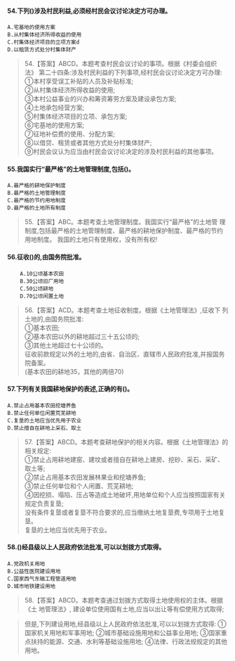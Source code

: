 
#### 54.下列()涉及村民利益,必须经村民会议讨论决定方可办理。
    A.宅基地的使用方案
    B.从村集体经济所得收益的使用
    C.村集体经济项目的立项方案d
    D.以租赁方式处分村集体财产
>   54.【答案】ABCD。本题考查村民会议讨论的事项。根据《村委会组织法》
    第二十四条:涉及村民利益的下列事项,经村民会议讨论决定方可办理:    
    ①本村享受误工补贴的人员及补贴标准;      
    ②从村集体经济所得收益的使用;      
    ③本村公益事业的兴办和筹资筹劳方案及建设承包方案;      
    ④土地承包经营方案;      
    ⑤村集体经济项目的立项、承包方案;      
    ⑥宅基地的使用方案;      
    ⑦征地补偿费的使用、分配方案;      
    ⑧以借贷、租赁或者其他方式处分村集体财产;      
    ⑨村民会议认为应当由村民会议讨论决定的涉及村民利益的其他事项。      

#### 55.我国实行“最严格”的土地管理制度,包括()。
    A.最严格的耕地保护制度
    B.最严格的土地管理制度
    C.最严格的节约用地制度
    D.最严格的土地所有制度
>   55.【答案】ABC。本题考查土地管理制度。我国实行“最严格”的土地管
    理制度,包括最严格的土地管理制度、最严格的耕地保护制度、最严格的节约用地制度。
我国的土地只有使用权，没有所有权!

#### 56.征收()的,由国务院批准。
        A.10公顷基本农田
        B.30公顷旧厂用地
        C.50公顷耕地
        D.70公顷闲置土地
>   56.【答案】ACD。本题考查土地征收制度。根据《土地管理法》,征收下
    列土地的,由国务院批准:     
    ①基本农田;     
    ②基本农田以外的耕地超过三十五公顷的;     
    ③其他土地超过七十公顷的。     
    征收前款规定以外的土地的,由省、自治区、直辖市人民政府批准,并报国务院备案。   
    (基本农田的耕地35，其他的两倍70)

#### 57.下列有关我国耕地保护的表述,正确的有()。
    A.禁止占用基本农田挖塘养鱼
    B.禁止任何单位闲置荒芜耕地
    C.复垦的土地应当优先用于农业
    D.禁止擅自在耕地上采石、取土
>   57.【答案】ABCD。本题考查耕地保护的相关内容。根据《土地管理法》的
    相关规定:      
    ①禁止占用耕地建窑、建坟或者擅自在耕地上建房、挖砂、采石、采矿、取土等;      
    ②禁止占用基本农田发展林果业和挖塘养鱼;      
    ③禁止任何单位和个人闲置、荒芜耕地;      
    ④因挖损、塌陷、压占等造成土地破坏,用地单位和个人应当按照国家有关规定负责复垦;      
    没有条件复垦或者复垦不符合要求的,应当缴纳土地复垦费,专项用于土地复垦。      
    复垦的土地应当优先用于农业。      
  
    
#### 58.()经县级以上人民政府依法批准,可以以划拨方式取得。
    A.党政机关用地
    B.公益性医院建设用地
    C.国家西气东输工程管道用地
    D.城市地铁建设用地
>   58.【答案】ABCD。本题考查通过划拨方式取得土地使用权的主体。根据《土
    地管理法》,
    建设单位使用国有土地,应当以出让等有偿使用方式取得;
    
>   但是,下列建设用地,经县级以上人民政府依法批准,可以以划拨方式取得:
        ①国家机关用地和军事用地;
        ②城市基础设施用地和公益事业用地;
        ③国家重点扶持的能源、交通、水利等基础设施用地;
        ④法律、行政法规规定的其他用地。
